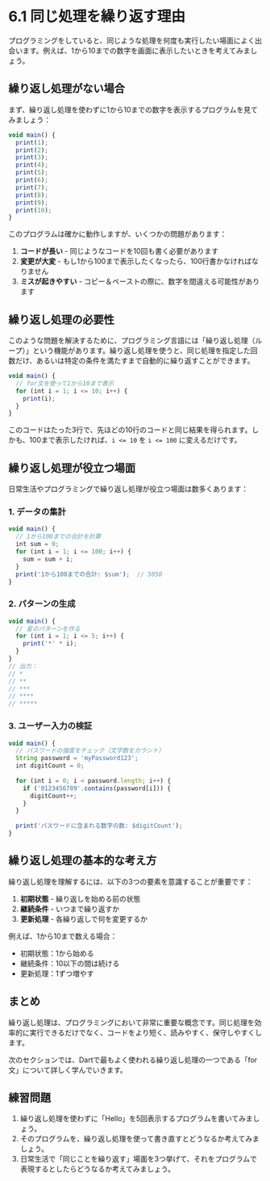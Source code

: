 # 6.1 同じ処理を繰り返す理由

プログラミングをしていると、同じような処理を何度も実行したい場面によく出会います。例えば、1から10までの数字を画面に表示したいときを考えてみましょう。

## 繰り返し処理がない場合

まず、繰り返し処理を使わずに1から10までの数字を表示するプログラムを見てみましょう：

```javascript
void main() {
  print(1);
  print(2);
  print(3);
  print(4);
  print(5);
  print(6);
  print(7);
  print(8);
  print(9);
  print(10);
}
```

このプログラムは確かに動作しますが、いくつかの問題があります：

1. **コードが長い** - 同じようなコードを10回も書く必要があります
2. **変更が大変** - もし1から100まで表示したくなったら、100行書かなければなりません
3. **ミスが起きやすい** - コピー＆ペーストの際に、数字を間違える可能性があります

## 繰り返し処理の必要性

このような問題を解決するために、プログラミング言語には「繰り返し処理（ループ）」という機能があります。繰り返し処理を使うと、同じ処理を指定した回数だけ、あるいは特定の条件を満たすまで自動的に繰り返すことができます。

```javascript
void main() {
  // for文を使って1から10まで表示
  for (int i = 1; i <= 10; i++) {
    print(i);
  }
}
```

このコードはたった3行で、先ほどの10行のコードと同じ結果を得られます。しかも、100まで表示したければ、`i <= 10` を `i <= 100` に変えるだけです。

## 繰り返し処理が役立つ場面

日常生活やプログラミングで繰り返し処理が役立つ場面は数多くあります：

### 1. データの集計
```javascript
void main() {
  // 1から100までの合計を計算
  int sum = 0;
  for (int i = 1; i <= 100; i++) {
    sum = sum + i;
  }
  print('1から100までの合計: $sum');  // 5050
}
```

### 2. パターンの生成
```javascript
void main() {
  // 星のパターンを作る
  for (int i = 1; i <= 5; i++) {
    print('*' * i);
  }
}
// 出力：
// *
// **
// ***
// ****
// *****
```

### 3. ユーザー入力の検証
```javascript
void main() {
  // パスワードの強度をチェック（文字数をカウント）
  String password = 'myPassword123';
  int digitCount = 0;
  
  for (int i = 0; i < password.length; i++) {
    if ('0123456789'.contains(password[i])) {
      digitCount++;
    }
  }
  
  print('パスワードに含まれる数字の数: $digitCount');
}
```

## 繰り返し処理の基本的な考え方

繰り返し処理を理解するには、以下の3つの要素を意識することが重要です：

1. **初期状態** - 繰り返しを始める前の状態
2. **継続条件** - いつまで繰り返すか
3. **更新処理** - 各繰り返しで何を変更するか

例えば、1から10まで数える場合：
- 初期状態：1から始める
- 継続条件：10以下の間は続ける
- 更新処理：1ずつ増やす

## まとめ

繰り返し処理は、プログラミングにおいて非常に重要な概念です。同じ処理を効率的に実行できるだけでなく、コードをより短く、読みやすく、保守しやすくします。

次のセクションでは、Dartで最もよく使われる繰り返し処理の一つである「for文」について詳しく学んでいきます。

## 練習問題

1. 繰り返し処理を使わずに「Hello」を5回表示するプログラムを書いてみましょう。
2. そのプログラムを、繰り返し処理を使って書き直すとどうなるか考えてみましょう。
3. 日常生活で「同じことを繰り返す」場面を3つ挙げて、それをプログラムで表現するとしたらどうなるか考えてみましょう。
